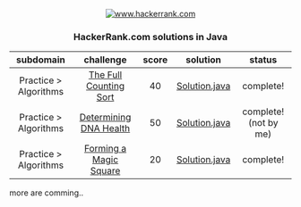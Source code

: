 <p align="center">
	<a href="https://www.hackerrank.com/">
		<img src="https://hrcdn.net/hackerrank/assets/brand/h_mark_sm-30dc0e0cbd2dded63b294819ff853a90.svg" alt="www.hackerrank.com"></img>
	</a><br>
	<h3 align="center"><b> HackerRank.com solutions in Java </b></h3>
</p>



|         subdomain       |                                                    challenge                                                        | score |                                                                                     solution                                                                                    |               status            |
|:-----------------------:|:-------------------------------------------------------------------------------------------------------------------:|:-----:|:-------------------------------------------------------------------------------------------------------------------------------------------------------------------------------:|:-------------------------------:|
|  Practice > Algorithms  | [The Full Counting Sort](https://www.hackerrank.com/challenges/countingsort4/problem)                               |   40  | [Solution.java](https://github.com/forestfart/hackerrank-solutions/blob/master/src/main/java/practice/algorithms/sorting/thefullcountingsort/Solution.java)                     |             complete!           |
|  Practice > Algorithms  | [Determining DNA Health](https://www.hackerrank.com/challenges/determining-dna-health/problem)                      |   50  | [Solution.java](https://github.com/forestfart/hackerrank-solutions/blob/master/src/main/java/practice/algorithms/strings/determiningdnahealth/Solution.java)                    |       complete! (not by me)     |
|  Practice > Algorithms  | [Forming a Magic Square](https://www.hackerrank.com/challenges/magic-square-forming/problem)                        |   20  | [Solution.java](https://github.com/forestfart/hackerrank-solutions/blob/master/src/main/java/practice/algorithms/algorithms.implementation.formingamagicsquare/Solution.java)   |             complete!           |


 more are comming..